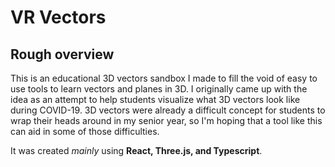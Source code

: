 # VR Vectors

## Rough overview

This is an educational 3D vectors sandbox I made to fill the void of easy to use tools to learn vectors and planes in 3D. I originally came up with the idea as an attempt to help students visualize what 3D vectors look like during COVID-19. 3D vectors were already a difficult concept for students to wrap their heads around in my senior year, so I'm hoping that a tool like this can aid in some of those difficulties.

It was created _mainly_ using **React, Three.js, and Typescript**.
